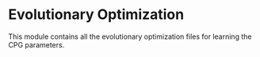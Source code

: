 # Evolutionary Optimization

This module contains all the evolutionary optimization files for learning the CPG parameters.
